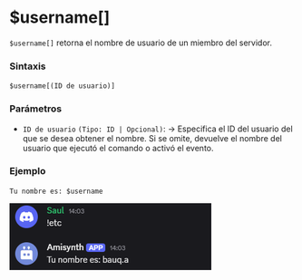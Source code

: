 
# $username[]  

`$username[]` retorna el nombre de usuario de un miembro del servidor.  

### **Sintaxis**  
```
$username[(ID de usuario)]
```

### **Parámetros**  

- `ID de usuario` `(Tipo: ID | Opcional)`: → Especifica el ID del usuario del que se desea obtener el nombre. Si se omite, devuelve el nombre del usuario que ejecutó el comando o activó el evento.  



### **Ejemplo**  


```
Tu nombre es: $username
```

![alt text](image-19.png)